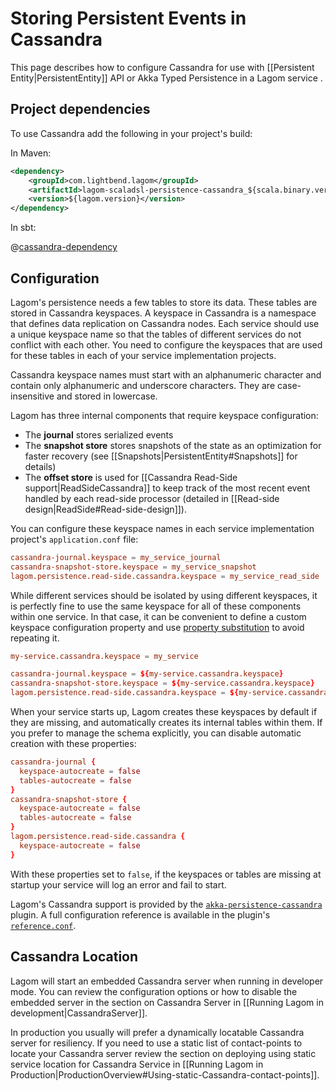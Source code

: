 # Storing Persistent Events in Cassandra

This page describes how to configure Cassandra for use with [[Persistent Entity|PersistentEntity]] API or Akka Typed Persistence in a Lagom service .

## Project dependencies

To use Cassandra add the following in your project's build:

In Maven:

```xml
<dependency>
    <groupId>com.lightbend.lagom</groupId>
    <artifactId>lagom-scaladsl-persistence-cassandra_${scala.binary.version}</artifactId>
    <version>${lagom.version}</version>
</dependency>
```

In sbt:

@[cassandra-dependency](code/build-cluster.sbt)

## Configuration

Lagom's persistence needs a few tables to store its data. These tables are stored in Cassandra keyspaces. A keyspace in Cassandra is a namespace that defines data replication on Cassandra nodes. Each service should use a unique keyspace name so that the tables of different services do not conflict with each other. You need to configure the keyspaces that are used for these tables in each of your service implementation projects.

Cassandra keyspace names must start with an alphanumeric character and contain only alphanumeric and underscore characters. They are case-insensitive and stored in lowercase.

Lagom has three internal components that require keyspace configuration:

* The **journal** stores serialized events
* The **snapshot store** stores snapshots of the state as an optimization for faster recovery (see [[Snapshots|PersistentEntity#Snapshots]] for details)
* The **offset store** is used for [[Cassandra Read-Side support|ReadSideCassandra]] to keep track of the most recent event handled by each read-side processor (detailed in [[Read-side design|ReadSide#Read-side-design]]).

You can configure these keyspace names in each service implementation project's `application.conf` file:

```conf
cassandra-journal.keyspace = my_service_journal
cassandra-snapshot-store.keyspace = my_service_snapshot
lagom.persistence.read-side.cassandra.keyspace = my_service_read_side
```

While different services should be isolated by using different keyspaces, it is perfectly fine to use the same keyspace for all of these components within one service. In that case, it can be convenient to define a custom keyspace configuration property and use [property substitution](https://github.com/typesafehub/config#factor-out-common-values) to avoid repeating it.

```conf
my-service.cassandra.keyspace = my_service

cassandra-journal.keyspace = ${my-service.cassandra.keyspace}
cassandra-snapshot-store.keyspace = ${my-service.cassandra.keyspace}
lagom.persistence.read-side.cassandra.keyspace = ${my-service.cassandra.keyspace}
```

When your service starts up, Lagom creates these keyspaces by default if they are missing, and automatically creates its internal tables within them. If you prefer to manage the schema explicitly, you can disable automatic creation with these properties:

```conf
cassandra-journal {
  keyspace-autocreate = false
  tables-autocreate = false
}
cassandra-snapshot-store {
  keyspace-autocreate = false
  tables-autocreate = false
}
lagom.persistence.read-side.cassandra {
  keyspace-autocreate = false
}
```

With these properties set to `false`, if the keyspaces or tables are missing at startup your service will log an error and fail to start.

Lagom's Cassandra support is provided by the [`akka-persistence-cassandra`](https://doc.akka.io/docs/akka-persistence-cassandra/0.100/) plugin. A full configuration reference is available in the plugin's [`reference.conf`](https://github.com/akka/akka-persistence-cassandra/blob/v0.100/core/src/main/resources/reference.conf).

## Cassandra Location

Lagom will start an embedded Cassandra server when running in developer mode. You can review the configuration options or how to disable the embedded server in the section on Cassandra Server in [[Running Lagom in development|CassandraServer]].

In production you usually will prefer a dynamically locatable Cassandra server for resiliency. If you need to use a static list of contact-points to locate your Cassandra server review the section on deploying using static service location for Cassandra Service in [[Running Lagom in Production|ProductionOverview#Using-static-Cassandra-contact-points]].

